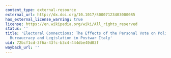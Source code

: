 ```yaml
---
content_type: external-resource
external_url: http://dx.doi.org/10.1017/S0007123403000085
has_external_license_warning: true
license: https://en.wikipedia.org/wiki/All_rights_reserved
status: ''
title: 'Electoral Connections: The Effects of the Personal Vote on Political Patronage,
  Bureaucracy and Legislation in Postwar Italy'
uid: 72bcf1cd-3f6a-43fc-b3c4-444dbe40d03f
wayback_url: ''
---
```

